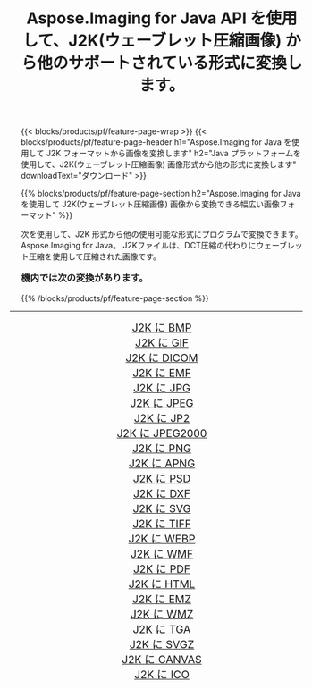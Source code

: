 ﻿---
title: Aspose.Imaging for Java API を使用して、J2K(ウェーブレット圧縮画像) から他のサポートされている形式に変換します。 
weight: 3920
url: /ja/java/conversion/from/j2k/ 
lang: ja
langdirlevel: 2
locales: zh-hans,ja,it,ru,de,es,fr,nl,id,lt,pl,pt,vi,tr,ko,zh-hant,ar,hi,th,sv,cs,uk,he
description: Aspose.Imaging は、Java プラットフォームを使用して J2K(ウェーブレット圧縮画像) から他のフォーマットに簡単に変換できます
---

{{< blocks/products/pf/feature-page-wrap >}}
{{< blocks/products/pf/feature-page-header h1="Aspose.Imaging for Java を使用して J2K フォーマットから画像を変換します" h2="Java プラットフォームを使用して、J2K(ウェーブレット圧縮画像) 画像形式から他の形式に変換します" downloadText="ダウンロード" >}}


{{% blocks/products/pf/feature-page-section  h2="Aspose.Imaging for Java を使用して J2K(ウェーブレット圧縮画像) 画像から変換できる幅広い画像フォーマット" %}}
<p align=justify>次を使用して、J2K 形式から他の使用可能な形式にプログラムで変換できます。
Aspose.Imaging for Java。 J2Kファイルは、DCT圧縮の代わりにウェーブレット圧縮を使用して圧縮された画像です。</p>
<h3 style="margin-top:16px;">
機内では次の変換があります。
</h3>
{{% /blocks/products/pf/feature-page-section %}}
<div class="container-fluid productfamilypage bg-gray">
    <div class="convertypes bg-gray agp-content section">
        <div class="container">
		<hr style="margin-left:-20px;"/>
		<div class="row other-converters" style="gap: 10px;font-size: 19px;text-align:center;">
		    <div class='col-md-3 other-converter remove-lp remove-rp'><a href="/imaging/ja/java/conversion/j2k-to-bmp/" style="padding:15px;">J2K に BMP</a></div><div class='col-md-3 other-converter remove-lp remove-rp'><a href="/imaging/ja/java/conversion/j2k-to-gif/" style="padding:15px;">J2K に GIF</a></div><div class='col-md-3 other-converter remove-lp remove-rp'><a href="/imaging/ja/java/conversion/j2k-to-dicom/" style="padding:15px;">J2K に DICOM</a></div><div class='col-md-3 other-converter remove-lp remove-rp'><a href="/imaging/ja/java/conversion/j2k-to-emf/" style="padding:15px;">J2K に EMF</a></div><div class='col-md-3 other-converter remove-lp remove-rp'><a href="/imaging/ja/java/conversion/j2k-to-jpg/" style="padding:15px;">J2K に JPG</a></div><div class='col-md-3 other-converter remove-lp remove-rp'><a href="/imaging/ja/java/conversion/j2k-to-jpeg/" style="padding:15px;">J2K に JPEG</a></div><div class='col-md-3 other-converter remove-lp remove-rp'><a href="/imaging/ja/java/conversion/j2k-to-jp2/" style="padding:15px;">J2K に JP2</a></div><div class='col-md-3 other-converter remove-lp remove-rp'><a href="/imaging/ja/java/conversion/j2k-to-jpeg2000/" style="padding:15px;">J2K に JPEG2000</a></div><div class='col-md-3 other-converter remove-lp remove-rp'><a href="/imaging/ja/java/conversion/j2k-to-png/" style="padding:15px;">J2K に PNG</a></div><div class='col-md-3 other-converter remove-lp remove-rp'><a href="/imaging/ja/java/conversion/j2k-to-apng/" style="padding:15px;">J2K に APNG</a></div><div class='col-md-3 other-converter remove-lp remove-rp'><a href="/imaging/ja/java/conversion/j2k-to-psd/" style="padding:15px;">J2K に PSD</a></div><div class='col-md-3 other-converter remove-lp remove-rp'><a href="/imaging/ja/java/conversion/j2k-to-dxf/" style="padding:15px;">J2K に DXF</a></div><div class='col-md-3 other-converter remove-lp remove-rp'><a href="/imaging/ja/java/conversion/j2k-to-svg/" style="padding:15px;">J2K に SVG</a></div><div class='col-md-3 other-converter remove-lp remove-rp'><a href="/imaging/ja/java/conversion/j2k-to-tiff/" style="padding:15px;">J2K に TIFF</a></div><div class='col-md-3 other-converter remove-lp remove-rp'><a href="/imaging/ja/java/conversion/j2k-to-webp/" style="padding:15px;">J2K に WEBP</a></div><div class='col-md-3 other-converter remove-lp remove-rp'><a href="/imaging/ja/java/conversion/j2k-to-wmf/" style="padding:15px;">J2K に WMF</a></div><div class='col-md-3 other-converter remove-lp remove-rp'><a href="/imaging/ja/java/conversion/j2k-to-pdf/" style="padding:15px;">J2K に PDF</a></div><div class='col-md-3 other-converter remove-lp remove-rp'><a href="/imaging/ja/java/conversion/j2k-to-html/" style="padding:15px;">J2K に HTML</a></div><div class='col-md-3 other-converter remove-lp remove-rp'><a href="/imaging/ja/java/conversion/j2k-to-emz/" style="padding:15px;">J2K に EMZ</a></div><div class='col-md-3 other-converter remove-lp remove-rp'><a href="/imaging/ja/java/conversion/j2k-to-wmz/" style="padding:15px;">J2K に WMZ</a></div><div class='col-md-3 other-converter remove-lp remove-rp'><a href="/imaging/ja/java/conversion/j2k-to-tga/" style="padding:15px;">J2K に TGA</a></div><div class='col-md-3 other-converter remove-lp remove-rp'><a href="/imaging/ja/java/conversion/j2k-to-svgz/" style="padding:15px;">J2K に SVGZ</a></div><div class='col-md-3 other-converter remove-lp remove-rp'><a href="/imaging/ja/java/conversion/j2k-to-canvas/" style="padding:15px;">J2K に CANVAS</a></div><div class='col-md-3 other-converter remove-lp remove-rp'><a href="/imaging/ja/java/conversion/j2k-to-ico/" style="padding:15px;">J2K に ICO</a></div>
                </div>
        </div>
    </div>
</div>
<br/>

